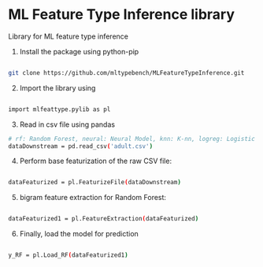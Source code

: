 # ML Feature Type Inference library

Library for ML feature type inference


1. Install the package using python-pip

```bash

git clone https://github.com/mltypebench/MLFeatureTypeInference.git

```
2. Import the library using 

```bash

import mlfeattype.pylib as pl

```
3. Read in csv file using pandas


```bash
# rf: Random Forest, neural: Neural Model, knn: K-nn, logreg: Logistic Regression, svm: RBF_SVM
dataDownstream = pd.read_csv('adult.csv')

```

4. Perform base featurization of the raw CSV file:

```bash

dataFeaturized = pl.FeaturizeFile(dataDownstream)

```

5. bigram feature extraction for Random Forest:

```bash

dataFeaturized1 = pl.FeatureExtraction(dataFeaturized)

```

6. Finally, load the model for prediction

```bash

y_RF = pl.Load_RF(dataFeaturized1)

```



